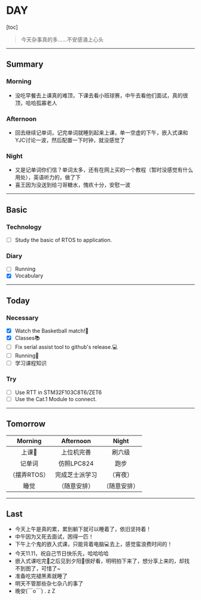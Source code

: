 

# DAY

 [toc]

> 今天杂事真的多……不安感涌上心头

---

## Summary

### Morning

* 没吃早餐去上课真的难顶，下课去看小班球赛，中午去看他们面试，真的很顶，哈哈孤寡老人

### Afternoon

* 回去继续记单词，记完单词就睡到起来上课，单一空虚的下午，嵌入式课和YJC讨论一波，然后配置一下时钟，就没感觉了

### Night

* 又是记单词你们信？单词太多，还有在网上买的一个教程（暂时没感觉有什么用处），英语听力的，做了下
* 喜王因为没送到给刁哥糖水，愧疚十分，安慰一波

---

## Basic

### Technology

- [ ] Study the basic of RTOS to application.

### Diary

- [ ] Running
- [x] Vocabulary

---

## Today

### Necessary

- [x] Watch the Basketball match!🏀
- [x] Classes📚
- [ ] Fix serial assist tool to github's release.💻
- [ ] Running🏃‍
- [ ] 学习课程知识

### Try

- [ ] Use RTT in STM32F103C8T6/ZET6
- [ ] Use the Cat.1 Module to connect.

---

## Tomorrow

|   Morning    |   Afternoon    |    Night     |
| :----------: | :------------: | :----------: |
|    上课📖     |   上位机完善   |    刷六级    |
|    记单词    |   仿照LPC824   |     跑步     |
| （摆弄RTOS） | 完成芝士派学习 |   （宵夜）   |
|     睡觉     |  （随意安排）  | （随意安排） |

---

## Last

* 今天上午是真的累，累到躺下就可以睡着了，依旧坚持着！
* 中午因为又死去面试，困得一匹！
* 下午上个鬼的嵌入式课，只能背着电脑💻去上，感觉蛮浪费时间的！
* 今天11.11，祝自己节日快乐先，哈哈哈哈
* 嵌入式课吃完🍭之后见到夕阳🌇很好看，明明拍下来了，想分享上来的，却找不到图了，可惜了~
* 准备吃完褪黑素就睡了
* 明天不管那些杂七杂八的事了
* 晚安(￣o￣) . z Z